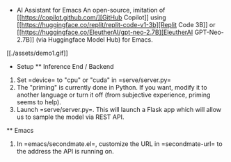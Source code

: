 * AI Assistant for Emacs
An open-source, imitation of [[https://copilot.github.com/][GitHub Copilot]] using [[https://huggingface.co/replit/replit-code-v1-3b][Replit Code 3B]] or  [[https://huggingface.co/EleutherAI/gpt-neo-2.7B][EleutherAI GPT-Neo-2.7B]] (via Huggingface Model Hub) for Emacs.

[[./assets/demo1.gif]]

* Setup
** Inference End / Backend
1. Set =device= to "cpu" or "cuda" in =serve/server.py=
2. The "priming" is currently done in Python. If you want, modify it to another language or turn it off (from subjective experience, priming seems to help).
3. Launch =serve/server.py=. This will launch a Flask app which will allow us to sample the model via REST API.

** Emacs
1. In =emacs/secondmate.el=, customize the URL in =secondmate-url= to the address the API is running on.
